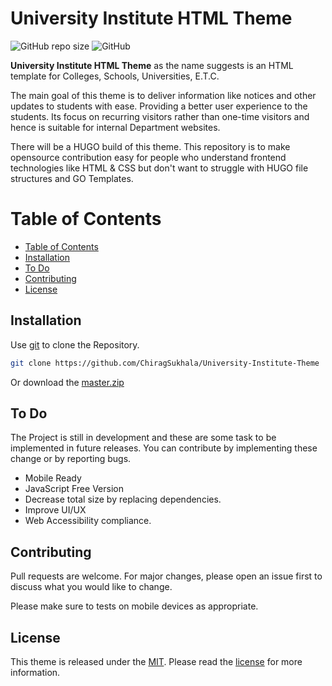 # University Institute HTML Theme
![GitHub repo size](https://img.shields.io/github/repo-size/ChiragSukhala/University-Institute-Theme) ![GitHub](https://img.shields.io/github/license/ChiragSukhala/University-Institute-Theme)

**University Institute HTML Theme** as the name suggests is an HTML template for Colleges, Schools, Universities, E.T.C. 

The main goal of this theme is to deliver information like notices and other updates to students with ease. Providing a better user experience to the students. Its focus on recurring visitors rather than one-time visitors and hence is suitable for internal Department websites.

There will be a HUGO build of this theme. This repository is to make opensource contribution easy for people who understand frontend technologies like HTML & CSS but don't want to struggle with HUGO file structures and GO Templates.

# Table of Contents


- [Table of Contents](#table-of-contents)
- [Installation](#installation)
- [To Do](#to-do)
- [Contributing](#contributing)
- [License](#license)



## Installation

Use [git](https://git-scm.com/) to clone the Repository.

```bash
git clone https://github.com/ChiragSukhala/University-Institute-Theme
```
Or download the [master.zip](https://github.com/ChiragSukhala/University-Institute-Theme/archive/master.zip)

## To Do
The Project is still in development and these are some task to be implemented in future releases. You can contribute by implementing these change or by reporting bugs.

* Mobile Ready
* JavaScript Free Version
* Decrease total size by replacing dependencies.
* Improve UI/UX
* Web Accessibility compliance.


## Contributing
Pull requests are welcome. For major changes, please open an issue first to discuss what you would like to change.

Please make sure to tests on mobile devices as appropriate.

## License
This theme is released under the [MIT](https://github.com/ChiragSukhala/University-Institute-Theme/blob/master/license). Please read the
[license](https://github.com/ChiragSukhala/University-Institute-Theme/blob/master/license)
for more information.
